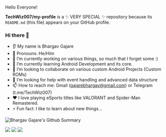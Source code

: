 Hello Everyone!

**TechWiz007/my-profile** is a ✨ VERY SPECIAL ✨ repository because its `README.md` (this file) appears on your GitHub profile.

### Hi there 👋
* 👂 My name is Bhargav Gajare
* 👩 Pronouns: He/Him
* 🔭 I’m currently working on various things, so much that I forget some :)
* 🌱 I’m currently learning Android Development and its core.
* 🤝 I’m looking to collaborate on various custom Android Projects (Custom ROMs)
* 🤔 I’m looking for help with event handling and advanced data structure
* 📫 How to reach me: Gmail (gajarebhargav@gmail.com) or Telegram (t.me/TechWiz007)
* ❤️ I love playing eSports titles like VALORANT and Spider-Man Remastered.
* ⚡ Fun fact: I like to learn about new things...

![Bhargav Gajare's Github Summary](https://github-profile-summary-cards.vercel.app/api/cards/profile-details?username=TechWiz007&theme=vue)

<img src="https://github-readme-streak-stats.herokuapp.com/?user=TechWiz007"/>

<img src="https://github-readme-stats.vercel.app/api?username=TechWiz007&show_icons=true&theme=dark"/>

<img src="https://github-readme-stats.vercel.app/api/top-langs?username=TechWiz007"/>
